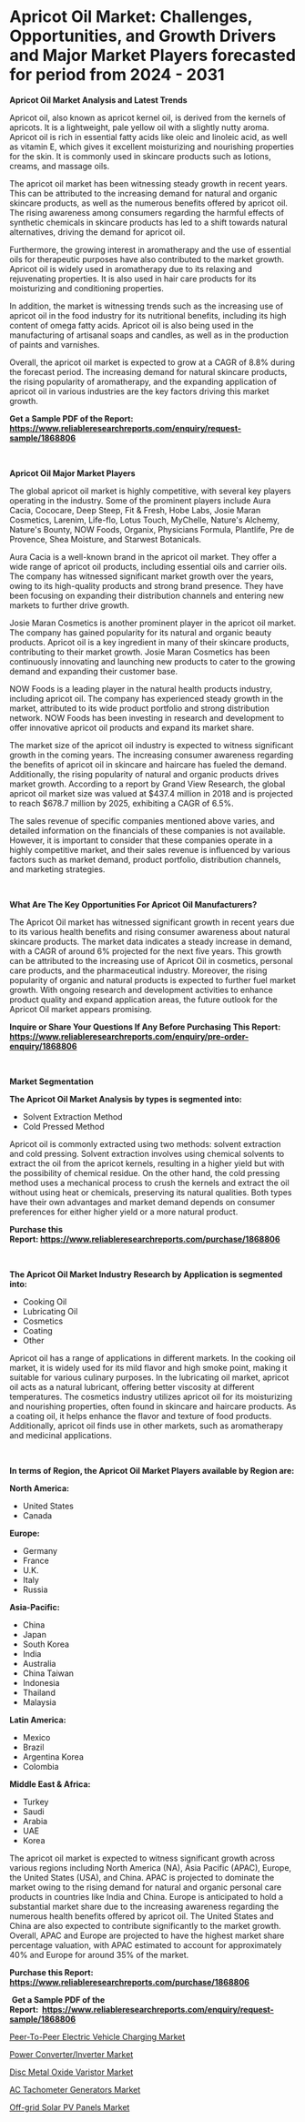 <p><h1>Apricot Oil Market: Challenges, Opportunities, and Growth Drivers and Major Market Players forecasted for period from 2024 - 2031</h1></p><p><strong>Apricot Oil Market Analysis and Latest Trends</strong></p>
<p><p>Apricot oil, also known as apricot kernel oil, is derived from the kernels of apricots. It is a lightweight, pale yellow oil with a slightly nutty aroma. Apricot oil is rich in essential fatty acids like oleic and linoleic acid, as well as vitamin E, which gives it excellent moisturizing and nourishing properties for the skin. It is commonly used in skincare products such as lotions, creams, and massage oils.</p><p>The apricot oil market has been witnessing steady growth in recent years. This can be attributed to the increasing demand for natural and organic skincare products, as well as the numerous benefits offered by apricot oil. The rising awareness among consumers regarding the harmful effects of synthetic chemicals in skincare products has led to a shift towards natural alternatives, driving the demand for apricot oil.</p><p>Furthermore, the growing interest in aromatherapy and the use of essential oils for therapeutic purposes have also contributed to the market growth. Apricot oil is widely used in aromatherapy due to its relaxing and rejuvenating properties. It is also used in hair care products for its moisturizing and conditioning properties.</p><p>In addition, the market is witnessing trends such as the increasing use of apricot oil in the food industry for its nutritional benefits, including its high content of omega fatty acids. Apricot oil is also being used in the manufacturing of artisanal soaps and candles, as well as in the production of paints and varnishes.</p><p>Overall, the apricot oil market is expected to grow at a CAGR of 8.8% during the forecast period. The increasing demand for natural skincare products, the rising popularity of aromatherapy, and the expanding application of apricot oil in various industries are the key factors driving this market growth.</p></p>
<p><strong>Get a Sample PDF of the Report:&nbsp; <a href="https://www.reliableresearchreports.com/enquiry/request-sample/1868806">https://www.reliableresearchreports.com/enquiry/request-sample/1868806</a></strong></p>
<p>&nbsp;</p>
<p><strong>Apricot Oil Major Market Players</strong></p>
<p><p>The global apricot oil market is highly competitive, with several key players operating in the industry. Some of the prominent players include Aura Cacia, Cococare, Deep Steep, Fit & Fresh, Hobe Labs, Josie Maran Cosmetics, Larenim, Life-flo, Lotus Touch, MyChelle, Nature's Alchemy, Nature's Bounty, NOW Foods, Organix, Physicians Formula, Plantlife, Pre de Provence, Shea Moisture, and Starwest Botanicals.</p><p>Aura Cacia is a well-known brand in the apricot oil market. They offer a wide range of apricot oil products, including essential oils and carrier oils. The company has witnessed significant market growth over the years, owing to its high-quality products and strong brand presence. They have been focusing on expanding their distribution channels and entering new markets to further drive growth.</p><p>Josie Maran Cosmetics is another prominent player in the apricot oil market. The company has gained popularity for its natural and organic beauty products. Apricot oil is a key ingredient in many of their skincare products, contributing to their market growth. Josie Maran Cosmetics has been continuously innovating and launching new products to cater to the growing demand and expanding their customer base.</p><p>NOW Foods is a leading player in the natural health products industry, including apricot oil. The company has experienced steady growth in the market, attributed to its wide product portfolio and strong distribution network. NOW Foods has been investing in research and development to offer innovative apricot oil products and expand its market share.</p><p>The market size of the apricot oil industry is expected to witness significant growth in the coming years. The increasing consumer awareness regarding the benefits of apricot oil in skincare and haircare has fueled the demand. Additionally, the rising popularity of natural and organic products drives market growth. According to a report by Grand View Research, the global apricot oil market size was valued at $437.4 million in 2018 and is projected to reach $678.7 million by 2025, exhibiting a CAGR of 6.5%.</p><p>The sales revenue of specific companies mentioned above varies, and detailed information on the financials of these companies is not available. However, it is important to consider that these companies operate in a highly competitive market, and their sales revenue is influenced by various factors such as market demand, product portfolio, distribution channels, and marketing strategies.</p></p>
<p>&nbsp;</p>
<p><strong>What Are The Key Opportunities For Apricot Oil Manufacturers?</strong></p>
<p><p>The Apricot Oil market has witnessed significant growth in recent years due to its various health benefits and rising consumer awareness about natural skincare products. The market data indicates a steady increase in demand, with a CAGR of around 6% projected for the next five years. This growth can be attributed to the increasing use of Apricot Oil in cosmetics, personal care products, and the pharmaceutical industry. Moreover, the rising popularity of organic and natural products is expected to further fuel market growth. With ongoing research and development activities to enhance product quality and expand application areas, the future outlook for the Apricot Oil market appears promising.</p></p>
<p><strong>Inquire or Share Your Questions If Any Before Purchasing This Report: <a href="https://www.reliableresearchreports.com/enquiry/pre-order-enquiry/1868806">https://www.reliableresearchreports.com/enquiry/pre-order-enquiry/1868806</a></strong></p>
<p>&nbsp;</p>
<p><strong>Market Segmentation</strong></p>
<p><strong>The Apricot Oil Market Analysis by types is segmented into:</strong></p>
<p><ul><li>Solvent Extraction Method</li><li>Cold Pressed Method</li></ul></p>
<p><p>Apricot oil is commonly extracted using two methods: solvent extraction and cold pressing. Solvent extraction involves using chemical solvents to extract the oil from the apricot kernels, resulting in a higher yield but with the possibility of chemical residue. On the other hand, the cold pressing method uses a mechanical process to crush the kernels and extract the oil without using heat or chemicals, preserving its natural qualities. Both types have their own advantages and market demand depends on consumer preferences for either higher yield or a more natural product.</p></p>
<p><strong>Purchase this Report:&nbsp;<a href="https://www.reliableresearchreports.com/purchase/1868806">https://www.reliableresearchreports.com/purchase/1868806</a></strong></p>
<p>&nbsp;</p>
<p><strong>The Apricot Oil Market Industry Research by Application is segmented into:</strong></p>
<p><ul><li>Cooking Oil</li><li>Lubricating Oil</li><li>Cosmetics</li><li>Coating</li><li>Other</li></ul></p>
<p><p>Apricot oil has a range of applications in different markets. In the cooking oil market, it is widely used for its mild flavor and high smoke point, making it suitable for various culinary purposes. In the lubricating oil market, apricot oil acts as a natural lubricant, offering better viscosity at different temperatures. The cosmetics industry utilizes apricot oil for its moisturizing and nourishing properties, often found in skincare and haircare products. As a coating oil, it helps enhance the flavor and texture of food products. Additionally, apricot oil finds use in other markets, such as aromatherapy and medicinal applications.</p></p>
<p>&nbsp;</p>
<p><strong>In terms of Region, the Apricot Oil Market Players available by Region are:</strong></p>
<p>
    <p> <strong> North America: </strong>
        <ul>
            <li>United States</li>
            <li>Canada</li>
        </ul>
        </p> 
    <p> <strong> Europe: </strong>
        <ul>
            <li>Germany</li>
            <li>France</li>
            <li>U.K.</li>
            <li>Italy</li>
            <li>Russia</li>
        </ul>
        </p> 
    <p> <strong> Asia-Pacific: </strong>
        <ul>
            <li>China</li>
            <li>Japan</li>
            <li>South Korea</li>
            <li>India</li>
            <li>Australia</li>
            <li>China Taiwan</li>
            <li>Indonesia</li>
            <li>Thailand</li>
            <li>Malaysia</li>
        </ul>
        </p> 
    <p> <strong> Latin America: </strong>
        <ul>
            <li>Mexico</li>
            <li>Brazil</li>
            <li>Argentina Korea</li>
            <li>Colombia</li>
        </ul>
        </p> 
    <p> <strong> Middle East & Africa: </strong>
        <ul>
            <li>Turkey</li>
            <li>Saudi</li>
            <li>Arabia</li>
            <li>UAE</li>
            <li>Korea</li>
        </ul>
    </p>
    </p>
<p><p>The apricot oil market is expected to witness significant growth across various regions including North America (NA), Asia Pacific (APAC), Europe, the United States (USA), and China. APAC is projected to dominate the market owing to the rising demand for natural and organic personal care products in countries like India and China. Europe is anticipated to hold a substantial market share due to the increasing awareness regarding the numerous health benefits offered by apricot oil. The United States and China are also expected to contribute significantly to the market growth. Overall, APAC and Europe are projected to have the highest market share percentage valuation, with APAC estimated to account for approximately 40% and Europe for around 35% of the market.</p></p>
<p><strong>Purchase this Report: <a href="https://www.reliableresearchreports.com/purchase/1868806">https://www.reliableresearchreports.com/purchase/1868806</a></strong></p>
<p>&nbsp;<strong>Get a Sample PDF of the Report:&nbsp;&nbsp;<a href="https://www.reliableresearchreports.com/enquiry/request-sample/1868806">https://www.reliableresearchreports.com/enquiry/request-sample/1868806</a></strong></p>
<p><strong></strong></p>
<p><p><a href="https://github.com/deliacustodio40/Market-Research-Report-List-2/blob/main/peer-to-peer-electric-vehicle-charging-market.md">Peer-To-Peer Electric Vehicle Charging Market</a></p><p><a href="https://github.com/ambrozg/Market-Research-Report-List-2/blob/main/power-converterinverter-market.md">Power Converter/Inverter Market</a></p><p><a href="https://github.com/gshchiplitsov/Market-Research-Report-List-2/blob/main/disc-metal-oxide-varistor-market.md">Disc Metal Oxide Varistor Market</a></p><p><a href="https://github.com/dzharov81/Market-Research-Report-List-2/blob/main/ac-tachometer-generators-market.md">AC Tachometer Generators Market</a></p><p><a href="https://github.com/scarol104/Market-Research-Report-List-2/blob/main/off-grid-solar-pv-panels-market.md">Off-grid Solar PV Panels Market</a></p></p>